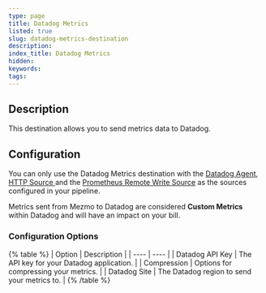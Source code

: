 ```yaml
---
type: page
title: Datadog Metrics
listed: true
slug: datadog-metrics-destination
description: 
index_title: Datadog Metrics
hidden: 
keywords: 
tags: 
---
```


## Description

This destination allows you to send metrics data to Datadog.

## Configuration

You can only use the Datadog Metrics destination with the [Datadog Agent](https://docs.mezmo.com/telemetry-pipelines/mezmo-datadog-source-source), [HTTP Source ](/telemetry-pipelines/http-source)and the [Prometheus Remote Write Source](/telemetry-pipelines/prometheus-remote-write-destination) as the sources configured in your pipeline.

Metrics sent from Mezmo to Datadog are considered **Custom Metrics** within Datadog and will have an impact on your bill. 

### Configuration Options

{% table %}
| Option | Description | 
| ---- | ---- | 
| Datadog API Key | The API key for your Datadog application. | 
| Compression | Options for compressing your metrics. | 
| Datadog Site | The Datadog region to send your metrics to. | 
{% /table %}